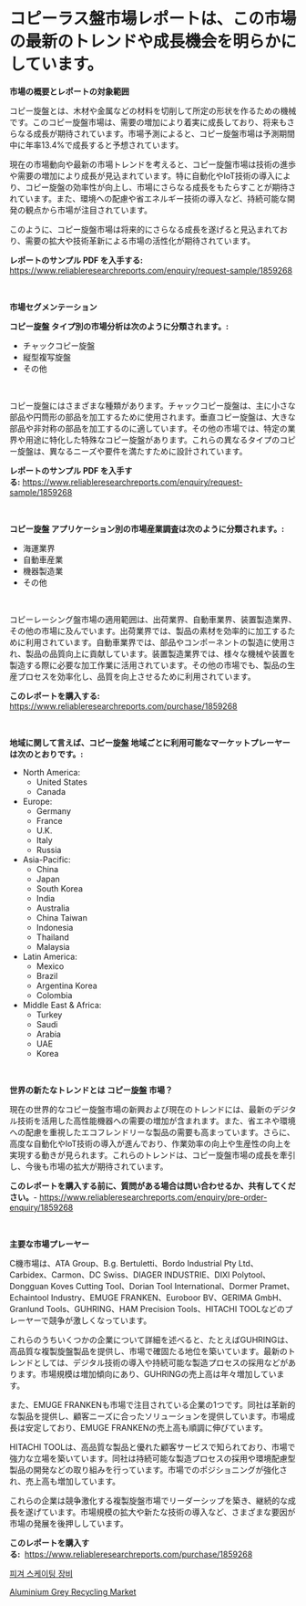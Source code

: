 <p><h1>コピーラス盤市場レポートは、この市場の最新のトレンドや成長機会を明らかにしています。</h1></p><p><strong>市場の概要とレポートの対象範囲</strong></p>
<p><p>コピー旋盤とは、木材や金属などの材料を切削して所定の形状を作るための機械です。このコピー旋盤市場は、需要の増加により着実に成長しており、将来もさらなる成長が期待されています。市場予測によると、コピー旋盤市場は予測期間中に年率13.4%で成長すると予想されています。</p><p>現在の市場動向や最新の市場トレンドを考えると、コピー旋盤市場は技術の進歩や需要の増加により成長が見込まれています。特に自動化やIoT技術の導入により、コピー旋盤の効率性が向上し、市場にさらなる成長をもたらすことが期待されています。また、環境への配慮や省エネルギー技術の導入など、持続可能な開発の観点から市場が注目されています。</p><p>このように、コピー旋盤市場は将来的にさらなる成長を遂げると見込まれており、需要の拡大や技術革新による市場の活性化が期待されています。</p></p>
<p><strong>レポートのサンプル PDF を入手する:</strong> <a href="https://www.reliableresearchreports.com/enquiry/request-sample/1859268">https://www.reliableresearchreports.com/enquiry/request-sample/1859268</a></p>
<p>&nbsp;</p>
<p><strong>市場セグメンテーション</strong></p>
<p><strong>コピー旋盤 タイプ別の市場分析は次のように分類されます。:</strong></p>
<p><ul><li>チャックコピー旋盤</li><li>縦型複写旋盤</li><li>その他</li></ul></p>
<p>&nbsp;</p>
<p><p>コピー旋盤にはさまざまな種類があります。チャックコピー旋盤は、主に小さな部品や円筒形の部品を加工するために使用されます。垂直コピー旋盤は、大きな部品や非対称の部品を加工するのに適しています。その他の市場では、特定の業界や用途に特化した特殊なコピー旋盤があります。これらの異なるタイプのコピー旋盤は、異なるニーズや要件を満たすために設計されています。</p></p>
<p><strong>レポートのサンプル PDF を入手する:</strong>&nbsp;<a href="https://www.reliableresearchreports.com/enquiry/request-sample/1859268">https://www.reliableresearchreports.com/enquiry/request-sample/1859268</a></p>
<p>&nbsp;</p>
<p><strong> コピー旋盤 アプリケーション別の市場産業調査は次のように分類されます。:</strong></p>
<p><ul><li>海運業界</li><li>自動車産業</li><li>機器製造業</li><li>その他</li></ul></p>
<p>&nbsp;</p>
<p><p>コピーレーシング盤市場の適用範囲は、出荷業界、自動車業界、装置製造業界、その他の市場に及んでいます。出荷業界では、製品の素材を効率的に加工するために利用されています。自動車業界では、部品やコンポーネントの製造に使用され、製品の品質向上に貢献しています。装置製造業界では、様々な機械や装置を製造する際に必要な加工作業に活用されています。その他の市場でも、製品の生産プロセスを効率化し、品質を向上させるために利用されています。</p></p>
<p><strong>このレポートを購入する:</strong>&nbsp; <a href="https://www.reliableresearchreports.com/purchase/1859268">https://www.reliableresearchreports.com/purchase/1859268</a></p>
<p>&nbsp;</p>
<p><strong>地域に関して言えば、コピー旋盤 地域ごとに利用可能なマーケットプレーヤーは次のとおりです。:</strong></p>
<p><ul>
    <li>
        North America:
        <ul>
            <li>United States</li>
            <li>Canada</li>
        </ul>
    </li>
    <li>
        Europe:
        <ul>
            <li>Germany</li>
            <li>France</li>
            <li>U.K.</li>
            <li>Italy</li>
            <li>Russia</li>
        </ul>
    </li>
    <li>
        Asia-Pacific:
        <ul>
            <li>China</li>
            <li>Japan</li>
            <li>South Korea</li>
            <li>India</li>
            <li>Australia</li>
            <li>China Taiwan</li>
            <li>Indonesia</li>
            <li>Thailand</li>
            <li>Malaysia</li>
        </ul>
    </li>
    <li>
        Latin America:
        <ul>
            <li>Mexico</li>
            <li>Brazil</li>
            <li>Argentina Korea</li>
            <li>Colombia</li>
        </ul>
    </li>
    <li>
        Middle East & Africa:
        <ul>
            <li>Turkey</li>
            <li>Saudi</li>
            <li>Arabia</li>
            <li>UAE</li>
            <li>Korea</li>
        </ul>
    </li>
    </ul></p>
<p>&nbsp;</p>
<p><strong>世界の新たなトレンドとは コピー旋盤 市場？</strong></p>
<p><p>現在の世界的なコピー旋盤市場の新興および現在のトレンドには、最新のデジタル技術を活用した高性能機器への需要の増加が含まれます。また、省エネや環境への配慮を重視したエコフレンドリーな製品の需要も高まっています。さらに、高度な自動化やIoT技術の導入が進んでおり、作業効率の向上や生産性の向上を実現する動きが見られます。これらのトレンドは、コピー旋盤市場の成長を牽引し、今後も市場の拡大が期待されています。</p></p>
<p><strong>このレポートを購入する前に、質問がある場合は問い合わせるか、共有してください。</strong>- <a href="https://www.reliableresearchreports.com/enquiry/pre-order-enquiry/1859268">https://www.reliableresearchreports.com/enquiry/pre-order-enquiry/1859268</a></p>
<p>&nbsp;</p>
<p><strong>主要な市場プレーヤー</strong></p>
<p><p>C機市場は、ATA Group、B.g. Bertuletti、Bordo Industrial Pty Ltd、Carbidex、Carmon、DC Swiss、DIAGER INDUSTRIE、DIXI Polytool、Dongguan Koves Cutting Tool、Dorian Tool International、Dormer Pramet、Echaintool Industry、EMUGE FRANKEN、Euroboor BV、GERIMA GmbH、Granlund Tools、GUHRING、HAM Precision Tools、HITACHI TOOLなどのプレーヤーで競争が激しくなっています。</p><p>これらのうちいくつかの企業について詳細を述べると、たとえばGUHRINGは、高品質な複製旋盤製品を提供し、市場で確固たる地位を築いています。最新のトレンドとしては、デジタル技術の導入や持続可能な製造プロセスの採用などがあります。市場規模は増加傾向にあり、GUHRINGの売上高は年々増加しています。</p><p>また、EMUGE FRANKENも市場で注目されている企業の1つです。同社は革新的な製品を提供し、顧客ニーズに合ったソリューションを提供しています。市場成長は安定しており、EMUGE FRANKENの売上高も順調に伸びています。</p><p>HITACHI TOOLは、高品質な製品と優れた顧客サービスで知られており、市場で強力な立場を築いています。同社は持続可能な製造プロセスの採用や環境配慮型製品の開発などの取り組みを行っています。市場でのポジショニングが強化され、売上高も増加しています。</p><p>これらの企業は競争激化する複製旋盤市場でリーダーシップを築き、継続的な成長を遂げています。市場規模の拡大や新たな技術の導入など、さまざまな要因が市場の発展を後押ししています。</p></p>
<p><strong>このレポートを購入する:</strong>&nbsp;&nbsp;<a href="https://www.reliableresearchreports.com/purchase/1859268">https://www.reliableresearchreports.com/purchase/1859268</a></p>
<p><p><a href="https://medium.com/@carlosdytouglas8907667/%ED%94%BC%EA%B2%A8-%EC%8A%A4%EC%BC%80%EC%9D%B4%ED%8C%85-%EC%9E%A5%EB%B9%84-%EC%8B%9C%EC%9E%A5%EC%9D%80-%EC%8B%9C%EC%9E%A5-%EC%A0%90%EC%9C%A0%EC%9C%A8-%EA%B7%9C%EB%AA%A8-%EB%B0%8F-2031%EB%85%84%EA%B9%8C%EC%A7%80-%EC%98%88%EC%83%81%EB%90%9C-%EC%98%88%EC%B8%A1%EC%97%90-%EC%B4%88%EC%A0%90%EC%9D%84-%EB%A7%9E%EC%B6%94%EA%B3%A0-%EC%9E%88%EC%8A%B5%EB%8B%88%EB%8B%A4-452389f3638f">피겨 스케이팅 장비</a></p><p><a href="https://fuschia-pecorino-a6d.notion.site/Aluminium-Grey-Recycling-Market-Size-Evaluating-its-Market-Trends-Growth-and-Projections-2024-2-1d4f2337b73243af8527140cac6fab8d">Aluminium Grey Recycling Market</a></p></p>